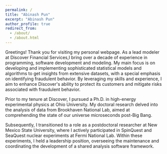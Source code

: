 ```yaml
---
permalink: /
title: "Abinash Pun"
excerpt: "Abinash Pun"
author_profile: true
redirect_from: 
  - /about/
  - /about.html
---
```


Greetings! Thank you for visiting my personal webpage. As a lead modeler at Discover Financial Services,I bring over a decade of experience in programming, software development and modeling. My main focus is on developing and implementing sophisticated statistical models and algorithms to get insights from extensive datasets, with a special emphasis on identifying fraudulent behavior. By leveraging my skills and experience, I aim to enhance Discover's ability to protect its customers and mitigate risks associated with fraudulent behavior.

Prior to my tenure at Discover, I pursued a Ph.D. in high-energy experimental physics at Ohio University. My doctoral research delved into the analysis of data from Brookhaven National Lab, aimed at comprehending the state of our universe microseconds post-Big Bang.

Subsequently, I transitioned to a role as a postdoctoral researcher at New Mexico State University, where I actively participated in SpinQuest and SeaQuest nuclear experiments at Fermi National Lab. Within these experiments, I held a leadership position, overseeing the maintenance and coordinating the development of a shared analysis software framework.

<!---
Within the SpinQuest experiment, I hold a leadership position in maintaining and coordinating the development of a shared analysis software framework. This framework offers efficient and standardized methods for reconstructing, simulating, and analyzing data in the experiment. It has the potential to be utilized in various other high-energy physics experiments as well. The framework is built using **C++** (ROOT CERN). Additionally, I oversee the management of the **data pipeline**, ensuring the integrity of the data for analysis. Moreover, I have been involved in developing **Monte Carlo-based models** to gain insights into and analyze the detector response to elementary particles produced in the experiment.

Furthermore, I am engaged in data analysis for the SeaQuest experiment at Fermilab. Specifically, my focus lies in studying the angular decay coefficients of J/Psi resulting from proton and Iron collisions. To extract the desired signal accurately and account for detector acceptance and resolution, I employ various data-driven methods such as **Data Unfolding** and **Gaussian Process Regression**.

Welcome to my personal webpage. I am a post-doctoral researcher at New Mexico State University with decade long experience of programming, software development and big-data analysis. Currently, I am working on multiple projects of the SeaQuest and the [SpinQuest](https://spinquest.fnal.gov/)  experiments at Fermi National Lab.


[SpinQuest](https://spinquest.fnal.gov/) at Fermilab is intended to explore properties of the proton's spin composition. Many of the physical and chemical processes depend greatly on the interactions of subatomic particles and their spin. Understanding the origin proton’s spin will help us to better know about the strongest force in the nature. Protons are comprised of different valence quarks, sea quarks and gluons. The experiment is particularly focused on exploring the sea quark's contribution towards the total spin of proton. 


I am taking the lead role in **maintaing and co-ordinating the development of common analysis software framework** for the SpinQuest experiment. The software provides effiecient and common methods for the reconstruction, simulation and analysis framework for the experiment (can also be used in verious other high energy physics experiments). The software is based on **C++**(ROOT CERN). Also, I am managing **data pipleline** for analyzing data for integrity check. Furthermore, various MonteCarlo based models were developed to understand and analyze the detectorresponse for elementry particles produced in the experiment.

In addition, I am **analyzing data from SeaQuest experiment** at Fermilab. In particular, I am studying the angular decay coefficients of J/Psi from proton and Iron collision. I am using various data driven methods **(Data Unfolding, Gaussian Process Regression)** to extract the desired signal and to correct the detector acceptance and resolution. 
--->
